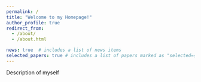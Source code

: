```yaml
---
permalink: /
title: "Welcome to my Homepage!"
author_profile: true
redirect_from: 
  - /about/
  - /about.html

news: true  # includes a list of news items
selected_papers: true # includes a list of papers marked as "selected={true}"
---
```


Description of myself
